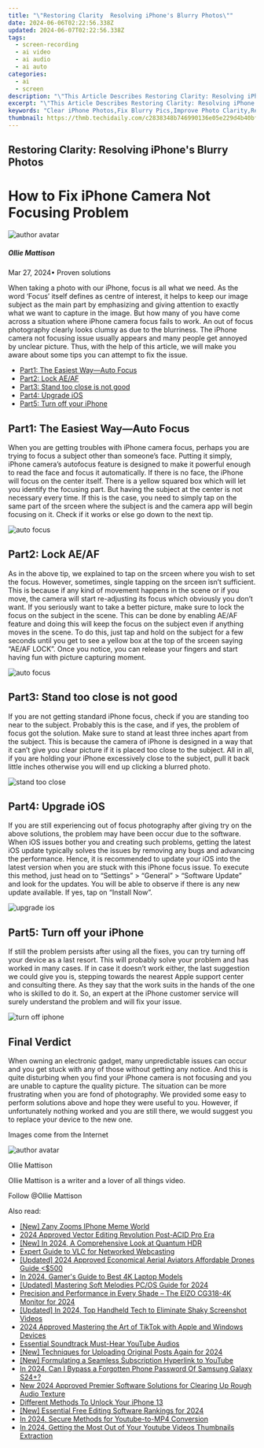 ```yaml
---
title: "\"Restoring Clarity  Resolving iPhone's Blurry Photos\""
date: 2024-06-06T02:22:56.338Z
updated: 2024-06-07T02:22:56.338Z
tags: 
  - screen-recording
  - ai video
  - ai audio
  - ai auto
categories: 
  - ai
  - screen
description: "\"This Article Describes Restoring Clarity: Resolving iPhone's Blurry Photos\""
excerpt: "\"This Article Describes Restoring Clarity: Resolving iPhone's Blurry Photos\""
keywords: "Clear iPhone Photos,Fix Blurry Pics,Improve Photo Clarity,Remove iPhone Blur,Enhance Phone Snaps,Sharpen iPhone Shots,Correct Blurred Images"
thumbnail: https://thmb.techidaily.com/c2838348b746990136e05e229d4b40bfea769dde8bb07eb48712190cd8997d0c.jpg
---
```


## Restoring Clarity: Resolving iPhone's Blurry Photos

# How to Fix iPhone Camera Not Focusing Problem

![author avatar](https://images.wondershare.com/filmora/article-images/ollie-mattison.jpg)

##### Ollie Mattison

 Mar 27, 2024• Proven solutions

 When taking a photo with our iPhone, focus is all what we need. As the word ‘Focus’ itself defines as centre of interest, it helps to keep our image subject as the main part by emphasizing and giving attention to exactly what we want to capture in the image. But how many of you have come across a situation where iPhone camera focus fails to work. An out of focus photography clearly looks clumsy as due to the blurriness. The iPhone camera not focusing issue usually appears and many people get annoyed by unclear picture. Thus, with the help of this article, we will make you aware about some tips you can attempt to fix the issue.

* [Part1: The Easiest Way—Auto Focus](#part1)
* [Part2: Lock AE/AF](#part2)
* [Part3: Stand too close is not good](#part3)
* [Part4: Upgrade iOS](#part4)
* [Part5: Turn off your iPhone](#part5)

## Part1: The Easiest Way—Auto Focus

 When you are getting troubles with iPhone camera focus, perhaps you are trying to focus a subject other than someone’s face. Putting it simply, iPhone camera’s autofocus feature is designed to make it powerful enough to read the face and focus it automatically. If there is no face, the iPhone will focus on the center itself. There is a yellow squared box which will let you identify the focusing part. But having the subject at the center is not necessary every time. If this is the case, you need to simply tap on the same part of the srceen where the subject is and the camera app will begin focusing on it. Check if it works or else go down to the next tip.

![auto focus](https://images.wondershare.com/filmora/auto-focus.jpg)

## Part2: Lock AE/AF

 As in the above tip, we explained to tap on the srceen where you wish to set the focus. However, sometimes, single tapping on the srceen isn’t sufficient. This is because if any kind of movement happens in the scene or if you move, the camera will start re-adjusting its focus which obviously you don’t want. If you seriously want to take a better picture, make sure to lock the focus on the subject in the scene. This can be done by enabling AE/AF feature and doing this will keep the focus on the subject even if anything moves in the scene. To do this, just tap and hold on the subject for a few seconds until you get to see a yellow box at the top of the srceen saying “AE/AF LOCK”. Once you notice, you can release your fingers and start having fun with picture capturing moment.

![auto focus](https://images.wondershare.com/filmora/ae-lock.jpg)

## Part3: Stand too close is not good

 If you are not getting standard iPhone focus, check if you are standing too near to the subject. Probably this is the case, and if yes, the problem of focus got the solution. Make sure to stand at least three inches apart from the subject. This is because the camera of iPhone is designed in a way that it can’t give you clear picture if it is placed too close to the subject. All in all, if you are holding your iPhone excessively close to the subject, pull it back little inches otherwise you will end up clicking a blurred photo.

![stand too close](https://images.wondershare.com/filmora/close.jpg)

## Part4: Upgrade iOS

 If you are still experiencing out of focus photography after giving try on the above solutions, the problem may have been occur due to the software. When iOS issues bother you and creating such problems, getting the latest iOS update typically solves the issues by removing any bugs and advancing the performance. Hence, it is recommended to update your iOS into the latest version when you are stuck with this iPhone focus issue. To execute this method, just head on to “Settings” > “General” > “Software Update” and look for the updates. You will be able to observe if there is any new update available. If yes, tap on “Install Now”.

![upgrade ios](https://images.wondershare.com/filmora/upgrade-ios.jpg)

## Part5: Turn off your iPhone

 If still the problem persists after using all the fixes, you can try turning off your device as a last resort. This will probably solve your problem and has worked in many cases. If in case it doesn’t work either, the last suggestion we could give you is, stepping towards the nearest Apple support center and consulting there. As they say that the work suits in the hands of the one who is skilled to do it. So, an expert at the iPhone customer service will surely understand the problem and will fix your issue.

![turn off iphone](https://images.wondershare.com/filmora/turn-off-iphone-ios.jpg)

## Final Verdict

 When owning an electronic gadget, many unpredictable issues can occur and you get stuck with any of those without getting any notice. And this is quite disturbing when you find your iPhone camera is not focusing and you are unable to capture the quality picture. The situation can be more frustrating when you are fond of photography. We provided some easy to perform solutions above and hope they were useful to you. However, if unfortunately nothing worked and you are still there, we would suggest you to replace your device to the new one.

 Images come from the Internet

![author avatar](https://images.wondershare.com/filmora/article-images/ollie-mattison.jpg)

Ollie Mattison

Ollie Mattison is a writer and a lover of all things video.

Follow @Ollie Mattison


<ins class="adsbygoogle"
     style="display:block"
     data-ad-format="autorelaxed"
     data-ad-client="ca-pub-7571918770474297"
     data-ad-slot="1223367746"></ins>



<ins class="adsbygoogle"
     style="display:block"
     data-ad-client="ca-pub-7571918770474297"
     data-ad-slot="8358498916"
     data-ad-format="auto"
     data-full-width-responsive="true"></ins>


<span class="atpl-alsoreadstyle">Also read:</span>
<div><ul>
<li><a href="https://vp-tips.techidaily.com/new-zany-zooms-iphone-meme-world/"><u>[New] Zany Zooms  IPhone Meme World</u></a></li>
<li><a href="https://vp-tips.techidaily.com/2024-approved-vector-editing-revolution-post-acid-pro-era/"><u>2024 Approved  Vector Editing Revolution  Post-ACID Pro Era</u></a></li>
<li><a href="https://vp-tips.techidaily.com/new-in-2024-a-comprehensive-look-at-quantum-hdr/"><u>[New] In 2024, A Comprehensive Look at Quantum HDR</u></a></li>
<li><a href="https://vp-tips.techidaily.com/expert-guide-to-vlc-for-networked-webcasting/"><u>Expert Guide to VLC for Networked Webcasting</u></a></li>
<li><a href="https://vp-tips.techidaily.com/updated-2024-approved-economical-aerial-aviators-affordable-drones-guide-(500/"><u>[Updated] 2024 Approved  Economical Aerial Aviators  Affordable Drones Guide <$500</u></a></li>
<li><a href="https://vp-tips.techidaily.com/in-2024-gamers-guide-to-best-4k-laptop-models/"><u>In 2024, Gamer's Guide to Best 4K Laptop Models</u></a></li>
<li><a href="https://vp-tips.techidaily.com/updated-mastering-soft-melodies-pcos-guide-for-2024/"><u>[Updated] Mastering Soft Melodies  PC/OS Guide for 2024</u></a></li>
<li><a href="https://vp-tips.techidaily.com/precision-and-performance-in-every-shade-the-eizo-cg318-4k-monitor-for-2024/"><u>Precision and Performance in Every Shade – The EIZO CG318-4K Monitor for 2024</u></a></li>
<li><a href="https://vp-tips.techidaily.com/updated-in-2024-top-handheld-tech-to-eliminate-shaky-screenshot-videos/"><u>[Updated] In 2024, Top Handheld Tech to Eliminate Shaky Screenshot Videos</u></a></li>
<li><a href="https://tiktok-videos.techidaily.com/2024-approved-mastering-the-art-of-tiktok-with-apple-and-windows-devices/"><u>2024 Approved  Mastering the Art of TikTok with Apple and Windows Devices</u></a></li>
<li><a href="https://sound-optimizing.techidaily.com/essential-soundtrack-must-hear-youtube-audios/"><u>Essential Soundtrack Must-Hear YouTube Audios</u></a></li>
<li><a href="https://instagram-videos.techidaily.com/new-techniques-for-uploading-original-posts-again-for-2024/"><u>[New] Techniques for Uploading Original Posts Again for 2024</u></a></li>
<li><a href="https://youtube-help.techidaily.com/new-formulating-a-seamless-subscription-hyperlink-to-youtube/"><u>[New] Formulating a Seamless Subscription Hyperlink to YouTube</u></a></li>
<li><a href="https://android-unlock.techidaily.com/in-2024-can-i-bypass-a-forgotten-phone-password-of-samsung-galaxy-s24plus-by-drfone-android/"><u>In 2024, Can I Bypass a Forgotten Phone Password Of Samsung Galaxy S24+?</u></a></li>
<li><a href="https://audio-editing.techidaily.com/new-2024-approved-premier-software-solutions-for-clearing-up-rough-audio-texture/"><u>New 2024 Approved Premier Software Solutions for Clearing Up Rough Audio Texture</u></a></li>
<li><a href="https://ios-unlock.techidaily.com/different-methods-to-unlock-your-iphone-13-by-drfone-ios/"><u>Different Methods To Unlock Your iPhone 13</u></a></li>
<li><a href="https://facebook-video-footage.techidaily.com/new-essential-free-editing-software-rankings-for-2024/"><u>[New] Essential Free Editing Software Rankings for 2024</u></a></li>
<li><a href="https://youtube-help.techidaily.com/in-2024-secure-methods-for-youtube-to-mp4-conversion/"><u>In 2024, Secure Methods for Youtube-to-MP4 Conversion</u></a></li>
<li><a href="https://youtube-stream.techidaily.com/in-2024-getting-the-most-out-of-your-youtube-videos-thumbnails-extraction/"><u>In 2024, Getting the Most Out of Your Youtube Videos  Thumbnails Extraction</u></a></li>
</ul></div>
